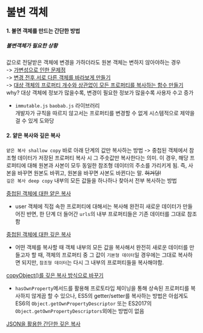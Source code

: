 # 불변 객체
#### 1. 불면 객체를 만드는 간단한 방법
##### 불변객체가 필요한 상황
값으로 전달받은 객체에 변경을 가하더라도 원본 객체는 변하지 않아야하는 경우\
    -> [가변성으로 인한 문제점](https://github.com/Hyerim926/Javascript-study/blob/main/01_%EB%8D%B0%EC%9D%B4%ED%84%B0%20%ED%83%80%EC%9E%85/05_%EB%B6%88%EB%B3%80%20%EA%B0%9D%EC%B2%B4/problem.js) \
    -> [변경 전후 서로 다른 객체를 바라보게 만들기](https://github.com/Hyerim926/Javascript-study/blob/main/01_%EB%8D%B0%EC%9D%B4%ED%84%B0%20%ED%83%80%EC%9E%85/05_%EB%B6%88%EB%B3%80%20%EA%B0%9D%EC%B2%B4/solve.js) \
    -> [대상 객체의 프로퍼티 개수와 상관없이 모든 프로퍼티를 복사하는 함수 만들기](https://github.com/Hyerim926/Javascript-study/blob/main/01_%EB%8D%B0%EC%9D%B4%ED%84%B0%20%ED%83%80%EC%9E%85/05_%EB%B6%88%EB%B3%80%20%EA%B0%9D%EC%B2%B4/shallowCopy.js) why? 대상 객체에 정보가 많을수록, 변경이 필요한 정보가 많을수록 사용자 수고 증가
- `immutable.js` `baobab.js` 라이브러리\
개발자가 규칙을 따르지 않고서는 프로퍼티를 변경할 수 없게 시스템적으로 제약을 걸 수 있게 도와당
#### 2. 얕은 복사와 깊은 복사
`얕은 복사 shallow copy` 바로 아래 단계의 값만 복사하는 방법 -> 중첩된 객체에서 참조형 데이터가 저장된 프로퍼티 복사 시 그 주솟값만 복사한다는 의미. 이 경우, 해당 프로퍼티에 대해 원본과 사본이 모두 동일한 참조형 데이터의 주소를 가리키게 됨. 즉, 사본을 바꾸면 원본도 바뀌고, 원본을 바꾸면 사본도 바뀐다는 말. ~~허거덩!~~\
`깊은 복사 deep copy` 내부의 모든 값들을 하나하나 찾아서 전부 복사하는 방법

[중첩된 객체에 대한 얕은 복사](https://github.com/Hyerim926/Javascript-study/blob/main/01_%EB%8D%B0%EC%9D%B4%ED%84%B0%20%ED%83%80%EC%9E%85/05_%EB%B6%88%EB%B3%80%20%EA%B0%9D%EC%B2%B4/nestedObjectShallowCopy.js) 

- user 객체에 직접 속한 프로퍼티에 대해서는 복사해 완전히 새로운 데이터가 만들어진 반면, 한 단계 더 들어간 `urls`의 내부 프로퍼티들은 기존 데이터를 그대로 참조함

[중첩된 객체에 대한 깊은 복사](https://github.com/Hyerim926/Javascript-study/blob/main/01_%EB%8D%B0%EC%9D%B4%ED%84%B0%20%ED%83%80%EC%9E%85/05_%EB%B6%88%EB%B3%80%20%EA%B0%9D%EC%B2%B4/nestedObjectDeepCopy.js)
- 어떤 객체를 복사할 때 객체 내부의 모든 값을 복사해서 완전히 새로운 데이터를 만들고자 할 때, 객체의 프로퍼티 중 그 값이 `기본형 데이터`일 경우에는 그대로 복사하면 되지만, `참조형 데이터`는 다시 그 내부의 프로퍼티들을 복사해야함.

[copyObject()를 깊은 복사 방식으로 바꾸기](https://github.com/Hyerim926/Javascript-study/blob/main/01_%EB%8D%B0%EC%9D%B4%ED%84%B0%20%ED%83%80%EC%9E%85/05_%EB%B6%88%EB%B3%80%20%EA%B0%9D%EC%B2%B4/copyObjectDeep.js)
- `hasOwnProperty`메서드를 활용해 프로토타입 체이닝을 통해 상속된 프로퍼티를 복사하지 않게끔 할 수 있으나, ES5의 getter/setter를 복사하는 방법은 아쉽게도 ES6의 `Object.getOwnPropertyDescriptor` 또는 ES2017의 `Object.getOwnPropertyDescriptors`외에는 방법이 없음

[JSON을 활용한 간단한 깊은 복사](https://github.com/Hyerim926/Javascript-study/blob/main/01_%EB%8D%B0%EC%9D%B4%ED%84%B0%20%ED%83%80%EC%9E%85/05_%EB%B6%88%EB%B3%80%20%EA%B0%9D%EC%B2%B4/jsonDeepCopy.js)


